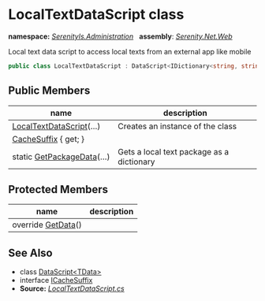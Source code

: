 # LocalTextDataScript class
**namespace:** *[SerenityIs.Administration](../README.md#serenityis.administration-namespace)*   **assembly**: *[Serenity.Net.Web](../README.md)*

Local text data script to access local texts from an external app like mobile

```csharp
public class LocalTextDataScript : DataScript<IDictionary<string, string>>, ICacheSuffix
```

## Public Members

| name | description |
| --- | --- |
| [LocalTextDataScript](LocalTextDataScript/LocalTextDataScript.md)(…) | Creates an instance of the class |
| [CacheSuffix](LocalTextDataScript/CacheSuffix.md) { get; } |  |
| static [GetPackageData](LocalTextDataScript/GetPackageData.md)(…) | Gets a local text package as a dictionary |

## Protected Members

| name | description |
| --- | --- |
| override [GetData](LocalTextDataScript/GetData.md)() |  |

## See Also

* class [DataScript&lt;TData&gt;](../Serenity.Web/DataScript-1.md)
* interface [ICacheSuffix](../Serenity.Web/ICacheSuffix.md)
* **Source:** *[LocalTextDataScript.cs](https://github.com/serenity-is/Serenity/blob/master/src/Serenity.Net.Web/DynamicScript/DynamicScriptTypes/LocalTextDataScript.cs)*